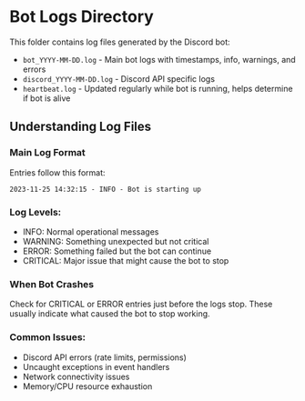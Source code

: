 # Bot Logs Directory

This folder contains log files generated by the Discord bot:

- `bot_YYYY-MM-DD.log` - Main bot logs with timestamps, info, warnings, and errors
- `discord_YYYY-MM-DD.log` - Discord API specific logs
- `heartbeat.log` - Updated regularly while bot is running, helps determine if bot is alive

## Understanding Log Files

### Main Log Format
Entries follow this format:
```
2023-11-25 14:32:15 - INFO - Bot is starting up
```

### Log Levels:
- INFO: Normal operational messages
- WARNING: Something unexpected but not critical
- ERROR: Something failed but the bot can continue
- CRITICAL: Major issue that might cause the bot to stop

### When Bot Crashes
Check for CRITICAL or ERROR entries just before the logs stop. 
These usually indicate what caused the bot to stop working.

### Common Issues:
- Discord API errors (rate limits, permissions)
- Uncaught exceptions in event handlers
- Network connectivity issues
- Memory/CPU resource exhaustion
